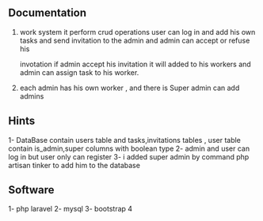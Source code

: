 Documentation
-------------
1. work system it perform crud operations user can log in and add his own tasks and send invitation to the admin and admin can accept or refuse his 

   invotation if admin accept his invitation it will added to his workers and admin can assign  task to his worker.

2. each admin has his own worker , and there is Super admin can add admins 


Hints
------
1- DataBase contain users table and tasks,invitations tables , user table contain is_admin,super columns with boolean type
2- admin and user can log in but user only can register 
3- i added super admin by command php artisan tinker to add him to the database


Software
--------
1- php laravel 
2- mysql 
3- bootstrap 4 


